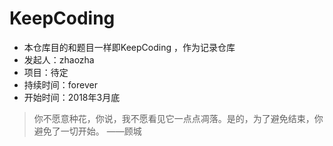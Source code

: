 # KeepCoding
* 本仓库目的和题目一样即KeepCoding ，作为记录仓库
* 发起人：zhaozha 
* 项目：待定
* 持续时间：forever
* 开始时间：2018年3月底
>你不愿意种花，你说，我不愿看见它一点点凋落。是的，为了避免结束，你避免了一切开始。 ——顾城
